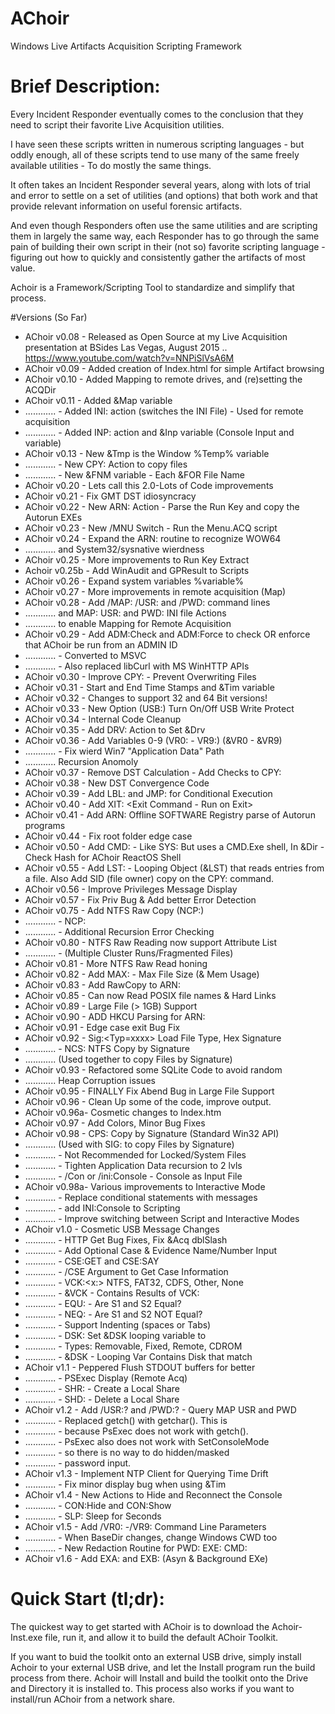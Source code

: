 # AChoir
Windows Live Artifacts Acquisition Scripting Framework

# Brief Description:
Every Incident Responder eventually comes to the conclusion that they need to 
script their favorite Live Acquisition utilities.

I have seen these scripts written in numerous scripting languages - but oddly 
enough, all of these scripts tend to use many of the same freely available 
utilities - To do mostly the same things.

It often takes an Incident Responder several years, along with lots of trial 
and error to settle on a set of utilities (and options) that both work and 
that provide relevant information on useful forensic artifacts.

And even though Responders often use the same utilities and are scripting them 
in largely the same way, each Responder has to go through the same pain of 
building their own script in their (not so) favorite scripting language - 
figuring out how to quickly and consistently gather the artifacts of most value. 

Achoir is a Framework/Scripting Tool to standardize and simplify that process.


#Versions (So Far)
* AChoir v0.08 - Released as Open Source at my Live Acquisition presentation 
   at BSides Las Vegas, August 2015
.. https://www.youtube.com/watch?v=NNPiSlVsA6M
* AChoir v0.09 - Added creation of Index.html for simple Artifact browsing
* AChoir v0.10 - Added Mapping to remote drives, and (re)setting the ACQDir
* AChoir v0.11 - Added &Map variable 
* ............ - Added INI: action (switches the INI File) - Used for remote acquisition
* ............ -  Added INP: action and &Inp variable (Console Input and variable)
* AChoir v0.13 - New &Tmp is the Window %Temp% variable
* ............ -  New CPY: Action to copy files
* ............ -  New &FNM variable - Each &FOR File Name
* AChoir v0.20 - Lets call this 2.0-Lots of Code improvements
* AChoir v0.21 - Fix GMT DST idiosyncracy
* AChoir v0.22 - New ARN: Action - Parse the Run Key and copy the Autorun EXEs
* AChoir v0.23 - New /MNU Switch - Run the Menu.ACQ script
* AChoir v0.24 - Expand the ARN: routine to recognize WOW64
* ............    and System32/sysnative wierdness
* AChoir v0.25 - More improvements to Run Key Extract
* Achoir v0.25b - Add WinAudit and GPResult to Scripts
* AChoir v0.26 - Expand system variables %variable%
* AChoir v0.27 - More improvements in remote acquisition (Map)
* AChoir v0.28 - Add /MAP:  /USR:  and  /PWD:  command lines
* ............   and MAP:  USR:  and  PWD:  INI file Actions
* ............   to enable Mapping for Remote Acquisition
* AChoir v0.29 - Add ADM:Check and ADM:Force to check OR enforce that AChoir be run from an ADMIN ID
* ............ - Converted to MSVC 
* ............ - Also replaced libCurl with MS WinHTTP APIs
* AChoir v0.30 - Improve CPY: - Prevent Overwriting Files
* AChoir v0.31 - Start and End Time Stamps and &Tim variable
* AChoir v0.32 - Changes to support 32 and 64 Bit versions!
* AChoir v0.33 - New Option (USB:) Turn On/Off USB Write Protect
* AChoir v0.34 - Internal Code Cleanup
* AChoir v0.35 - Add DRV: Action to Set &Drv
* AChoir v0.36 - Add Variables 0-9 (VR0: - VR9:) (&VR0 - &VR9)
* ............ - Fix wierd Win7 "Application Data" Path
* ............   Recursion Anomoly
* AChoir v0.37 - Remove DST Calculation - Add Checks to CPY:
* AChoir v0.38 - New DST Convergence Code
* AChoir v0.39 - Add LBL: and JMP: for Conditional Execution
* AChoir v0.40 - Add XIT: <Exit Command - Run on Exit>
* AChoir v0.41 - Add ARN:<Offline Registry File> Offline SOFTWARE Registry parse of Autorun programs 
* AChoir v0.44 - Fix root folder edge case
* AChoir v0.50 - Add CMD: - Like SYS: But uses a CMD.Exe shell, In &Dir - Check Hash for AChoir ReactOS Shell
* AChoir v0.55 - Add LST: - Looping Object (&LST) that reads entries from a file.  Also Add SID (file owner) copy on the CPY: command.
* AChoir v0.56 - Improve Privileges Message Display
* AChoir v0.57 - Fix Priv Bug & Add better Error Detection
* AChoir v0.75 - Add NTFS Raw Copy (NCP:)
* ............ - NCP:<Wilcard File Search> <Destination Dir>
* ............ - Additional Recursion Error Checking
* AChoir v0.80 - NTFS Raw Reading now support Attribute List
* ............ - (Multiple Cluster Runs/Fragmented Files)
* AChoir v0.81 - More NTFS Raw Read honing
* AChoir v0.82 - Add MAX: - Max File Size (& Mem Usage)
* AChoir v0.83 - Add RawCopy to ARN:
* AChoir v0.85 - Can now Read POSIX file names & Hard Links
* AChoir v0.89 - Large File (> 1GB) Support
* AChoir v0.90 - ADD HKCU Parsing for ARN:
* AChoir v0.91 - Edge case exit Bug Fix
* AChoir v0.92 - Sig:<Typ=xxxx> Load File Type, Hex Signature
* ............ - NCS: NTFS Copy by Signature
* ............   (Used together to copy Files by Signature)
* AChoir v0.93 - Refactored some SQLite Code to avoid random
* ............   Heap Corruption issues
* AChoir v0.95 - FINALLY Fix Abend Bug in Large File Support
* AChoir v0.96 - Clean Up some of the code, improve output.
* AChoir v0.96a- Cosmetic changes to Index.htm
* AChoir v0.97 - Add Colors, Minor Bug Fixes
* AChoir v0.98 - CPS: Copy by Signature (Standard Win32 API)
* ............   (Used with SIG: to copy Files by Signature)
* ............    - Not Recommended for Locked/System Files 
* ............ - Tighten Application Data recursion to 2 lvls
* ............ - /Con or /ini:Console - Console as Input File
* AChoir v0.98a- Various improvements to Interactive Mode
* ............   - Replace conditional statements with messages
* ............   - add INI:Console to Scripting
* ............   - Improve switching between Script and Interactive Modes
* AChoir v1.0  - Cosmetic USB Message Changes
* ............ - HTTP Get Bug Fixes, Fix &Acq dblSlash
* ............ - Add Optional Case & Evidence Name/Number Input
* ............ - CSE:GET and CSE:SAY
* ............ - /CSE Argument to Get Case Information
* ............ - VCK:<x:\>  NTFS, FAT32, CDFS, Other, None
* ............ - &VCK - Contains Results of VCK:
* ............ - EQU:<s1> <s2> - Are S1 and S2 Equal?
* ............ - NEQ:<s1> <s2> - Are S1 and S2 NOT Equal?
* ............ - Support Indenting (spaces or Tabs)
* ............ - DSK:<type>  Set &DSK looping variable to
* ............   - Types: Removable, Fixed, Remote, CDROM
* ............ - &DSK - Looping Var Contains Disk that match 
* AChoir v1.1  - Peppered Flush STDOUT buffers for better
* ............ - PSExec Display (Remote Acq)
* ............ - SHR:<Path> <Name> - Create a Local Share
* ............ - SHD:<Name> - Delete a Local Share
* AChoir v1.2  - Add /USR:? and /PWD:? - Query MAP USR and PWD 
* ............ - Replaced getch() with getchar().  This is
* ............ - because PsExec does not work with getch().
* ............ - PsExec also does not work with SetConsoleMode
* ............ - so there is no way to do hidden/masked
* ............ - password input.
* AChoir v1.3  - Implement NTP Client for Querying Time Drift
* ............ - Fix minor display bug when using &Tim
* AChoir v1.4  - New Actions to Hide and Reconnect the Console
* ............ - CON:Hide and CON:Show
* ............ - SLP:<Sec> Sleep for <Sec>Seconds
* AChoir v1.5  - Add /VR0: -/VR9: Command Line Parameters
* ............ - When BaseDir changes, change Windows CWD too
* ............ - New Redaction Routine for PWD: EXE: CMD:
* AChoir v1.6  - Add EXA: and EXB:  (Asyn & Background EXe)


# Quick Start (tl;dr):
The quickest way to get started with AChoir is to download the Achoir-Inst.exe 
file, run it, and allow it to build the default AChoir Toolkit.  

If you want to buid the toolkit onto an external USB drive, simply install Achoir 
to your external USB drive, and let the Install program run the build process 
from there.  Achoir will Install and build the toolkit onto the Drive and 
Directory it is installed to. This process also works if you want to install/run
AChoir from a network share.
